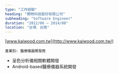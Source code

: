 ```yaml
---
type: "工作經驗"
heading: "開物科技股份有限公司"
subheading: "Software Engineer"
duration: "2012/06 – 2014/08"
location: "台灣．台南"
---
```


[www.kaiwood.com.tw](http://www.kaiwood.com.tw/)

`產業別: 醫療儀器開發商`

- 呈色分析儀相關軟體開發
- Android-based醫療儀器系統開發
